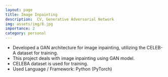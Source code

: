 ```yaml
---
layout: page
title: Image Inpainting
description:  CV, Generative Adversarial Network
img: assets/img/8.jpg
importance: 2
category: personal
---
```


*  Developed a GAN architecture for image inpainting, utilizing the CELEB-A dataset for training.
* This project deals with image inpainting using GAN model.
* CELEBA dataset is used for training.
* Used Language / Framework: Python (PyTorch)
